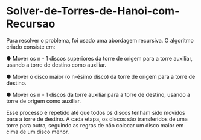 # Solver-de-Torres-de-Hanoi-com-Recursao

Para resolver o problema, foi usado uma abordagem recursiva. O algoritmo criado consiste em:

  ● Mover os n - 1 discos superiores da torre de origem para a torre auxiliar, usando a torre de destino como auxiliar.
  
  ● Mover o disco maior (o n-ésimo disco) da torre de origem para a torre de destino.
  
  ● Mover os n - 1 discos da torre auxiliar para a torre de destino, usando a torre de origem como auxiliar.
  
Esse processo é repetido até que todos os discos tenham sido movidos para
a torre de destino. A cada etapa, os discos são transferidos de uma torre para outra,
seguindo as regras de não colocar um disco maior em cima de um disco menor.
